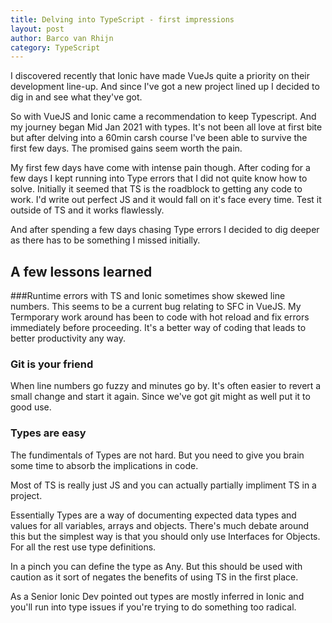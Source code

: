 ```yaml
---
title: Delving into TypeScript - first impressions
layout: post
author: Barco van Rhijn
category: TypeScript
---
```


I discovered recently that Ionic have made VueJs quite a priority on their development line-up. And since I've got a new project lined up I decided to dig in and see what they've got. 

So with VueJS and Ionic came a recommendation to keep Typescript. And my journey began Mid Jan 2021 with types. It's not been all love at first bite but after delving into a 60min carsh course I've been able to survive the first few days. The promised gains seem worth the pain.

My first few days have come with intense pain though. After coding for a few days I kept running into Type errors that I did not quite know how to solve. Initially it seemed that TS is the roadblock to getting any code to work. I'd write out perfect JS and it would fall on it's face every time. Test it outside of TS and it works flawlessly. 

And after spending a few days chasing Type errors I decided to dig deeper as there has to be something I missed initially. 

## A few lessons learned

###Runtime errors with TS and Ionic sometimes show skewed line numbers. 
This seems to be a current bug relating to SFC in VueJS. My Termporary work around has been to code with hot reload and fix errors immediately before proceeding. It's a better way of coding that leads to better productivity any way. 

### Git is your friend
When line numbers go fuzzy and minutes go by. It's often easier to revert a small change and start it again. Since we've got git might as well put it to good use.

### Types are easy
The fundimentals of Types are not hard. But you need to give you brain some time to absorb the implications in code. 

Most of TS is really just JS and you can actually partially impliment TS in a project.

Essentially Types are a way of documenting expected data types and values for all variables, arrays and objects. There's much debate around this but the simplest way is that you should only use Interfaces for Objects. For all the rest use type definitions.

In a pinch you can define the type as Any. But this should be used with caution as it sort of negates the benefits of using TS in the first place.

As a Senior Ionic Dev pointed out types are mostly inferred in Ionic and you'll run into type issues if you're trying to do something too radical.






